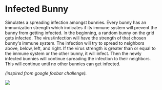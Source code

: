 # Infected Bunny
Simulates a spreading infection amongst bunnies. Every bunny has an immunization strength which indicates if its immune system will prevent the bunny from getting infected. In the beginning, a random bunny on the grid gets infected. The virus/infection will have the strength of that chosen bunny's immune system. The infection will try to spread to neighbors above, below, left, and right. If the virus strength is greater than or equal to the immune system or the other bunny, it will infect. Then the newly infected bunnies will continue spreading the infection to their neighbors. This will continue until no other bunnies can get infected.

 _(inspired from google foobar challenge)._

 <img src="media/bunnyInfection.gif">
